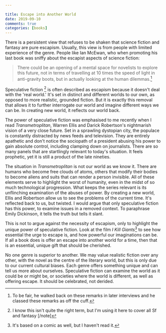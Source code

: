 ```yaml
---  
  
title: Escape into Another World  
date: 2019-09-10  
comments: true  
categories: [books]  
---  
```


There is a persistent view that refuses to be shaken that science fiction and fantasy are pure escapism. Usually, this view is from people with limited experience of the genre. People like Ian McEwan, who when promoting his last book was sniffy about the escapist aspects of science fiction:  

<!--more-->  

> There could be an opening of a mental space for novelists to explore this future, not in terms of travelling at 10 times the speed of light in anti-gravity  boots, but in actually looking at the human dilemmas.[^1]

Speculative fiction [^2] is often described as escapism because it doesn't deal with the 'real world.' It's set in distinct and different worlds to our own, as opposed to more realistic, grounded fiction. But it is exactly this removal that allows it to further interrogate our world and imagine different ways we can be. In creating new world, it reflects our world back.  

The power of speculative fiction was emphasised to me recently when I read *Transmetroplitan*, Warren Ellis and Darick Robertson's nightmarish vision of a very close future. Set in a sprawling dystopian city, the populace is constantly distracted by news feeds and television. They are entirely apathetic and don't notice the sociopath of a president abusing his power to gain absolute control, including clamping down on journalists. There are so many panels that are startlingly relevant to today's situation. It feels prophetic, yet it is still a product of the late nineties.  

The situation in *Transmetroplitan* is not our world as we know it.  There are humans who become free clouds of atoms, others that modify their bodies to become aliens and suits that can render a person invisible. All of these elements serve to highlight the worst of humanity, even in the midst of so much technological progression. What keeps the series relevant is its unflinching examination of the abuses of power. By creating a new world, Ellis and Robertson allow us to see the problems of the current time. It's reflected back to us, but twisted. I would argue that only speculative fiction has this power, to examine issues in a removed context. To paraphrase Emily Dickinson, it tells the truth but tells it slant.  

This is not to argue against the necessity of escapism, only to highlight the unique power of speculative fiction. Look at the film *I Kill Giants*[^3] to see how essential the urge to escape is, and how powerful our imaginations can be. If all a book does is offer an escape into another world for a time, then that is an essential, unique gift that should be cherished.  

No one genre is superior to another. We may value realistic fiction over any other, with the novel as the centre of the literary world, but this is only due to our current cultural biases. Each genre offers something unique and can tell us more about ourselves. Speculative fiction can examine the world as it could be or might be, or societies where the world is different, as well as offering escape. It should be celebrated, not derided.   

[^1]: To be fair,  he walked back on these remarks in later interviews and he classed these remarks as off the cuff.
[^2]: I know this isn't quite the right term, but I'm using it here to cover all Sf and fantasy [/note]
[^3]: It's based on a comic as well, but I haven't read it.
